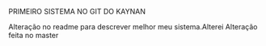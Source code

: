 PRIMEIRO SISTEMA NO GIT DO KAYNAN

Alteração no readme para descrever melhor meu sistema.Alterei 
Alteração feita no master